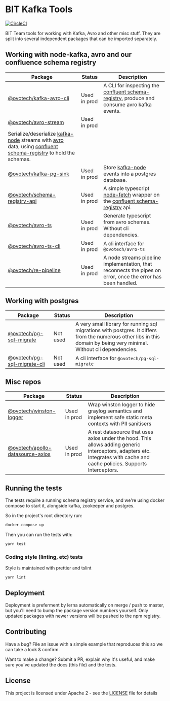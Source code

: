 # BIT Kafka Tools

[![CircleCI](https://circleci.com/gh/ovotech/bit-node-tools.svg?style=svg&circle-token=ae40b0f9ff7943343688a0319478e70091e37fbe)](https://circleci.com/gh/ovotech/bit-node-tools)

BIT Team tools for working with Kafka, Avro and other misc stuff. They are split into several independent packages that can be imported separately.

## Working with node-kafka, avro and our confluence schema registry

| Package                                                                                                                                                                                                                                                              | Status       | Description                                                                                                                                                                               |
| -------------------------------------------------------------------------------------------------------------------------------------------------------------------------------------------------------------------------------------------------------------------- | ------------ | ----------------------------------------------------------------------------------------------------------------------------------------------------------------------------------------- |
| [@ovotech/kafka-avro-cli](packages/kafka-avro-cli/README.md)                                                                                                                                                                                                         | Used in prod | A CLI for inspecting the [confluent schema-registry](https://docs.confluent.io/current/schema-registry/docs/index.html), produce and consume avro kafka events.                           |
| [@ovotech/avro-stream](packages/avro-stream/README.md)                                                                                                                                                                                                               | Used in prod |
| Serialize/deserialize [kafka-node](https://github.com/SOHU-Co/kafka-node) streams with [avro](https://avro.apache.org/docs/current/) data, using [confluent schema-registry](https://docs.confluent.io/current/schema-registry/docs/index.html) to hold the schemas. |
| [@ovotech/kafka-pg-sink](packages/kafka-pg-sink/README.md)                                                                                                                                                                                                           | Used in prod | Store [kafka-node](https://github.com/SOHU-Co/kafka-node) events into a postgres database.                                                                                                |
| [@ovotech/schema-registry-api](packages/schema-registry-api/README.md)                                                                                                                                                                                               | Used in prod | A simple typescript [node-fetch](https://github.com/bitinn/node-fetch) wrapper on the [confluent schema-registry](https://docs.confluent.io/current/schema-registry/docs/index.html) api. |
| [@ovotech/avro-ts](packages/avro-ts/README.md)                                                                                                                                                                                                                       | Used in prod | Generate typescript from avro schemas. Without cli dependencies.                                                                                                                          |
| [@ovotech/avro-ts-cli](packages/avro-ts-cli/README.md)                                                                                                                                                                                                               | Used in prod | A cli interface for `@ovotech/avro-ts`                                                                                                                                                    |
| [@ovotech/re-pipeline](packages/re-pipeline/README.md)                                                                                                                                                                                                               | Used in prod | A node streams pipeline implementation, that reconnects the pipes on error, once the error has been handled.                                                                              |

## Working with postgres

| Package                                                              | Status   | Description                                                                                                                                                            |
| -------------------------------------------------------------------- | -------- | ---------------------------------------------------------------------------------------------------------------------------------------------------------------------- |
| [@ovotech/pg-sql-migrate](packages/pg-sql-migrate/README.md)         | Not used | A very small library for running sql migrations with postgres. It differs from the numerous other libs in this domain by being very minimal. Without cli dependencies. |
| [@ovotech/pg-sql-migrate-cli](packages/pg-sql-migrate-cli/README.md) | Not used | A cli interface for `@ovotech/pg-sql-migrate`                                                                                                                          |

## Misc repos

| Package                                                                        | Status       | Description                                                                                                                                                               |
| ------------------------------------------------------------------------------ | ------------ | ------------------------------------------------------------------------------------------------------------------------------------------------------------------------- |
| [@ovotech/winston-logger](packages/winston-logger/README.md)                   | Used in prod | Wrap winston logger to hide graylog semantics and implement safe static meta contexts with PII sanitisers                                                                 |
| [@ovotech/apollo-datasource-axios](packages/apollo-datasource-axios/README.md) | Used in prod | A rest datasource that uses axios under the hood. This allows adding generic interceptors, adapters etc. Integrates with cache and cache policies. Supports Interceptors. |

## Running the tests

The tests require a running schema registry service, and we're using docker compose to start it, alongside kafka, zookeeper and postgres.

So in the project's root directory run:

```bash
docker-compose up
```

Then you can run the tests with:

```bash
yarn test
```

### Coding style (linting, etc) tests

Style is maintained with prettier and tslint

```
yarn lint
```

## Deployment

Deployment is preferment by lerna automatically on merge / push to master, but you'll need to bump the package version numbers yourself. Only updated packages with newer versions will be pushed to the npm registry.

## Contributing

Have a bug? File an issue with a simple example that reproduces this so we can take a look & confirm.

Want to make a change? Submit a PR, explain why it's useful, and make sure you've updated the docs (this file) and the tests.

## License

This project is licensed under Apache 2 - see the [LICENSE](LICENSE) file for details
